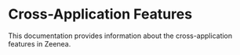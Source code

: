 Cross-Application Features
========================

This documentation provides information about the cross-application features in Zeenea.